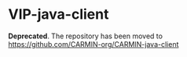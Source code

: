 # VIP-java-client

**Deprecated**. The repository has been moved to https://github.com/CARMIN-org/CARMIN-java-client
